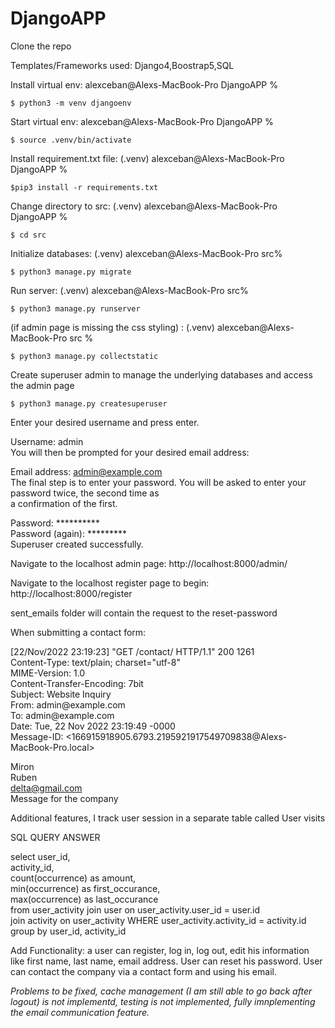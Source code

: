 # DjangoAPP

Clone the repo 

Templates/Frameworks used:
Django4,Boostrap5,SQL

Install virtual env:  alexceban@Alexs-MacBook-Pro DjangoAPP % 

    $ python3 -m venv djangoenv  

Start virtual env:  alexceban@Alexs-MacBook-Pro DjangoAPP % 

    $ source .venv/bin/activate

Install requirement.txt file: (.venv) alexceban@Alexs-MacBook-Pro DjangoAPP % 

    $pip3 install -r requirements.txt

Change directory to src: (.venv) alexceban@Alexs-MacBook-Pro DjangoAPP % 

    $ cd src

Initialize databases: (.venv) alexceban@Alexs-MacBook-Pro src% 

    $ python3 manage.py migrate

Run server: (.venv) alexceban@Alexs-MacBook-Pro src% 

    $ python3 manage.py runserver

(if admin page is missing the css styling) : (.venv) alexceban@Alexs-MacBook-Pro src % 

    $ python3 manage.py collectstatic

Create superuser admin to manage the underlying databases and access the admin page

    $ python3 manage.py createsuperuser
<p>
Enter your desired username and press enter.<br>

Username: admin<br>
You will then be prompted for your desired email address:<br>

Email address: admin@example.com<br>
The final step is to enter your password. You will be asked to enter your password twice, the second time as <br>a confirmation of the first.<br>

Password: **********<br>
Password (again): *********<br>
Superuser created successfully.<br>
</p>

<p>Navigate to the localhost admin page: http://localhost:8000/admin/</p>
<p>Navigate to the localhost register page to begin: http://localhost:8000/register</p>

<p> sent_emails folder will contain the request to the reset-password </p>

When submitting a contact form: 

<p>[22/Nov/2022 23:19:23] "GET /contact/ HTTP/1.1" 200 1261 <br>
Content-Type: text/plain; charset="utf-8"<br>
MIME-Version: 1.0<br>
Content-Transfer-Encoding: 7bit<br>
Subject: Website Inquiry<br>
From: admin@example.com<br>
To: admin@example.com<br>
Date: Tue, 22 Nov 2022 23:19:49 -0000<br>
Message-ID: <166915918905.6793.2195921917549709838@Alexs-MacBook-Pro.local><br>

Miron<br>
Ruben<br>
delta@gmail.com<br>
Message for the company<br>
</p>

<p>Additional features, I track user session in a separate table called User visits</p>
  
<p>SQL QUERY ANSWER<br>

select user_id, <br>
 activity_id,<br>
 count(occurrence) as amount,<br>
 min(occurrence) as first_occurance,<br>
 max(occurrence) as last_occurance <br>
from user_activity join user on user_activity.user_id = user.id<br>
join activity on user_activity WHERE user_activity.activity_id = activity.id<br>
group by user_id, activity_id<br>
</p>

<p> Add Functionality: a user can register, log in, log out, edit his information like first name, last name, email address. User can reset his password. User can contact the company via a contact form and using his email.</p>




*Problems to be fixed, 
cache management (I am still able to go back after logout) is not implementd, 
testing is not implemented, 
fully imnplementing the email communication feature.*


